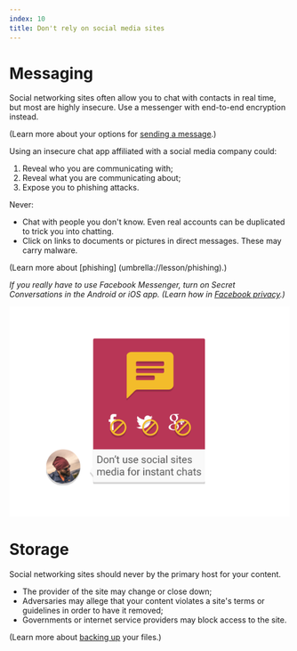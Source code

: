 ```yaml
---
index: 10
title: Don't rely on social media sites
---
```

# Messaging

Social networking sites often allow you to chat with contacts in real time, but most are highly insecure. Use a messenger with end-to-end encryption instead. 

(Learn more about your options for [sending a message](umbrella://lesson/sending-a-message).) 

Using an insecure chat app affiliated with a social media company could: 

1. Reveal who you are communicating with;
2. Reveal what you are communicating about;
3. Expose you to phishing attacks. 

Never: 

*	Chat with people you don't know. Even real accounts can be duplicated to trick you into chatting.  
*	Click on links to documents or pictures in direct messages. These may carry malware. 

(Learn more about [phishing] (umbrella://lesson/phishing).)

*If you really have to use Facebook Messenger, turn on Secret Conversations in the Android or iOS app. (Learn how in [Facebook privacy](umbrella://lesson/facebook).)*  

![image](socialb4.png)

# Storage

Social networking sites should never by the primary host for your content. 

*	The provider of the site may change or close down;
*	Adversaries may allege that your content violates a site's terms or guidelines in order to have it removed; 
*	Governments or internet service providers may block access to the site.

(Learn more about [backing up](umbrella://lesson/backing-up) your files.)